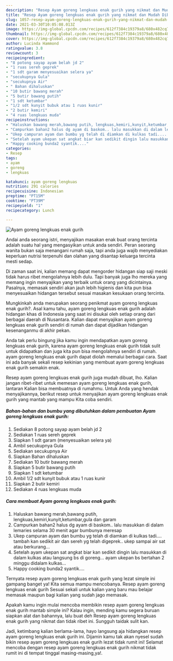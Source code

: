 ```yaml
---
description: "Resep Ayam goreng lengkuas enak gurih yang nikmat dan Mudah Dibuat"
title: "Resep Ayam goreng lengkuas enak gurih yang nikmat dan Mudah Dibuat"
slug: 1057-resep-ayam-goreng-lengkuas-enak-gurih-yang-nikmat-dan-mudah-dibuat
date: 2021-03-30T10:05:08.013Z
image: https://img-global.cpcdn.com/recipes/612f7384c19379a8/680x482cq70/ayam-goreng-lengkuas-enak-gurih-foto-resep-utama.jpg
thumbnail: https://img-global.cpcdn.com/recipes/612f7384c19379a8/680x482cq70/ayam-goreng-lengkuas-enak-gurih-foto-resep-utama.jpg
cover: https://img-global.cpcdn.com/recipes/612f7384c19379a8/680x482cq70/ayam-goreng-lengkuas-enak-gurih-foto-resep-utama.jpg
author: Lucinda Hammond
ratingvalue: 3.8
reviewcount: 3
recipeingredient:
- "8 potong sayap ayam belah jd 2"
- "1 ruas sereh geprek"
- "1 sdt garam menyesuaikan selera ya"
- "secukupnya Gula"
- "secukupnya Air"
- " Bahan dihaluskan"
- "10 butir bawang merah"
- "5 butir bawang putih"
- "1 sdt ketumbar"
- "1/2 sdt kunyit bubuk atau 1 ruas kunir"
- "2 butir kemiri"
- "4 ruas lengkuas muda"
recipeinstructions:
- "Haluskan bawang merah,bawang putih, lengkuas,kemiri,kunyit,ketumbar,gula dan garam"
- "Campurkan bahan2 halus dg ayam di baskom.. lalu masukkan di dalam lemaries selama 30 menit agar bumbunya meresap"
- "Ukep campuran ayam dan bumbu yg telah di diamkan di kulkas tadi.... tambah kan sedikit air dan sereh yg telah digeprek.. ukep sampai air sat atau berkurang..."
- "Setelah ayam ukepan sat angkat biar kan sedikit dingin lalu masukkan di dalam kulkas atau langsung bs di goreng... ayam ukepan bs bertahan 2 minggu didalam kulkas..."
- "Happy cooking bunda2 syantik...."
categories:
- Resep
tags:
- ayam
- goreng
- lengkuas

katakunci: ayam goreng lengkuas 
nutrition: 291 calories
recipecuisine: Indonesian
preptime: "PT15M"
cooktime: "PT39M"
recipeyield: "1"
recipecategory: Lunch

---
```



![Ayam goreng lengkuas enak gurih](https://img-global.cpcdn.com/recipes/612f7384c19379a8/680x482cq70/ayam-goreng-lengkuas-enak-gurih-foto-resep-utama.jpg)

Andai anda seorang istri, menyajikan masakan enak buat orang tercinta adalah suatu hal yang mengasyikan untuk anda sendiri. Peran seorang  wanita bukan saja menangani rumah saja, tapi anda juga wajib menyediakan keperluan nutrisi terpenuhi dan olahan yang disantap keluarga tercinta mesti sedap.

Di zaman  saat ini, kalian memang dapat mengorder hidangan siap saji meski tidak harus ribet mengolahnya lebih dulu. Tapi banyak juga lho mereka yang memang ingin menyajikan yang terbaik untuk orang yang dicintainya. Pasalnya, memasak sendiri akan jauh lebih higienis dan kita pun bisa menyesuaikan hidangan tersebut sesuai masakan kesukaan orang tercinta. 



Mungkinkah anda merupakan seorang penikmat ayam goreng lengkuas enak gurih?. Asal kamu tahu, ayam goreng lengkuas enak gurih adalah hidangan khas di Indonesia yang saat ini disukai oleh setiap orang dari berbagai daerah di Nusantara. Kalian dapat menyajikan ayam goreng lengkuas enak gurih sendiri di rumah dan dapat dijadikan hidangan kesenanganmu di akhir pekan.

Anda tak perlu bingung jika kamu ingin mendapatkan ayam goreng lengkuas enak gurih, karena ayam goreng lengkuas enak gurih tidak sulit untuk didapatkan dan juga kita pun bisa mengolahnya sendiri di rumah. ayam goreng lengkuas enak gurih dapat diolah memalui berbagai cara. Saat ini ada banyak sekali resep kekinian yang membuat ayam goreng lengkuas enak gurih semakin enak.

Resep ayam goreng lengkuas enak gurih juga mudah dibuat, lho. Kalian jangan ribet-ribet untuk memesan ayam goreng lengkuas enak gurih, lantaran Kalian bisa membuatnya di rumahmu. Untuk Anda yang hendak menyajikannya, berikut resep untuk menyajikan ayam goreng lengkuas enak gurih yang mantab yang mampu Kita coba sendiri.

<!--inarticleads1-->

##### Bahan-bahan dan bumbu yang dibutuhkan dalam pembuatan Ayam goreng lengkuas enak gurih:

1. Sediakan 8 potong sayap ayam belah jd 2
1. Sediakan 1 ruas sereh geprek
1. Siapkan 1 sdt garam (menyesuaikan selera ya)
1. Ambil secukupnya Gula
1. Sediakan secukupnya Air
1. Siapkan  Bahan dihaluskan
1. Sediakan 10 butir bawang merah
1. Siapkan 5 butir bawang putih
1. Siapkan 1 sdt ketumbar
1. Ambil 1/2 sdt kunyit bubuk atau 1 ruas kunir
1. Siapkan 2 butir kemiri
1. Sediakan 4 ruas lengkuas muda




<!--inarticleads2-->

##### Cara membuat Ayam goreng lengkuas enak gurih:

1. Haluskan bawang merah,bawang putih, lengkuas,kemiri,kunyit,ketumbar,gula dan garam
1. Campurkan bahan2 halus dg ayam di baskom.. lalu masukkan di dalam lemaries selama 30 menit agar bumbunya meresap
1. Ukep campuran ayam dan bumbu yg telah di diamkan di kulkas tadi.... tambah kan sedikit air dan sereh yg telah digeprek.. ukep sampai air sat atau berkurang...
1. Setelah ayam ukepan sat angkat biar kan sedikit dingin lalu masukkan di dalam kulkas atau langsung bs di goreng... ayam ukepan bs bertahan 2 minggu didalam kulkas...
1. Happy cooking bunda2 syantik....




Ternyata resep ayam goreng lengkuas enak gurih yang lezat simple ini gampang banget ya! Kita semua mampu mencobanya. Resep ayam goreng lengkuas enak gurih Sesuai sekali untuk kalian yang baru mau belajar memasak maupun bagi kalian yang sudah jago memasak.

Apakah kamu ingin mulai mencoba membikin resep ayam goreng lengkuas enak gurih mantab simple ini? Kalau ingin, mending kamu segera buruan siapkan alat dan bahannya, lalu buat deh Resep ayam goreng lengkuas enak gurih yang nikmat dan tidak ribet ini. Sungguh taidak sulit kan. 

Jadi, ketimbang kalian berlama-lama, hayo langsung aja hidangkan resep ayam goreng lengkuas enak gurih ini. Dijamin kamu tak akan nyesel sudah bikin resep ayam goreng lengkuas enak gurih lezat tidak rumit ini! Selamat mencoba dengan resep ayam goreng lengkuas enak gurih nikmat tidak rumit ini di tempat tinggal masing-masing,ya!.

